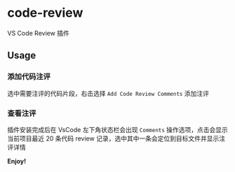 # code-review 

VS Code Review 插件

## Usage

### 添加代码注评

选中需要注评的代码片段，右击选择 `Add Code Review Comments` 添加注评

### 查看注评

插件安装完成后在 VsCode 左下角状态栏会出现 `Comments` 操作选项，点击会显示当前项目最近 20 条代码 review 记录，选中其中一条会定位到目标文件并显示注评详情

**Enjoy!**
